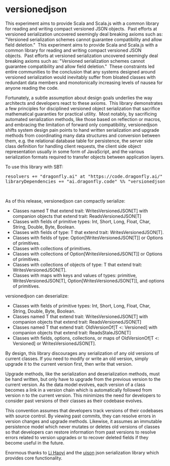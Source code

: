 # versionedjson
This experiment aims to provide Scala and Scala.js with a common library for reading and writing compact versioned JSON objects.&nbsp;&nbsp;Past efforts at versioned serialization uncovered seemingly deal breaking axioms such as: "Versioned serialization schemes cannot guarantee compatibility and allow field deletion."&nbsp;&nbsp;This experiment aims to provide Scala and Scala.js with a common library for reading and writing compact versioned JSON objects.&nbsp;&nbsp;Past efforts at versioned serialization uncovered seemingly deal breaking axioms such as: "Versioned serialization schemes cannot guarantee compatibility and allow field deletion."&nbsp;&nbsp;These constraints led entire communities to the conclusion that any systems designed around versioned serialization would inevitably suffer from bloated classes with redundant data members and monotonically increasing levels of nausea for anyone reading the code.

Fortunately, a subtle assumption about design goals underlies the way architects and developers react to these axioms.&nbsp;&nbsp;This library demonstrates a few principles for disciplined versioned object serialization that sacrifice mathematical guaranties for practical utility.&nbsp;&nbsp;Most notably, by sacrificing automated serialization methods, like those based on reflection or macros, and embracing the limitation of forward only compatibility, versionedjson shifts system design pain points to hand written serialization and upgrade methods from coordinating many data structures and conversion between them, e.g. the relational database table for persistence, the server side class definition for handling client requests, the client side object representation usually in some form of JavaScript, and the various serialization formats required to transfer objects between application layers.

To use this library with SBT:
<pre>
resolvers += "dragonfly.ai" at "https://code.dragonfly.ai/"
libraryDependencies += "ai.dragonfly.code" %% "versionedjson" % "0.202"
</pre><br />

As of this release, versionedjson can compactly serialize:
<ul>
<li>Classes named T that extend trait: WritesVersionedJSON[T] with companion objects that extend trait: ReadsVersionedJSON[T]</li>
<li>Classes with fields of primitive types: Int, Short, Long, Float, Char, String, Double, Byte, Boolean.</li>
<li>Classes with fields of type: T that extend trait: WritesVersionedJSON[T].</li>
<li>Classes with fields of type: Option[WritesVersionedJSON[T]] or Options of primitives.</li>
<li>Classes with collections of primitives.
<li>Classes with collections of Option[WritesVersionedJSON[T]] or Options of primitives.</li>
<li>Classes with collections of objects of type: T that extend trait: WritesVersionedJSON[T].</li>
<li>Classes with maps with keys and values of types: primitive, WritesVersionedJSON[T], Option[WritesVersionedJSON[T]], and options of primitives.</li>
</ul>

versionedjson can deserialize:
<ul>
<li>Classes with fields of primitive types: Int, Short, Long, Float, Char, String, Double, Byte, Boolean.</li>
<li>Classes named T that extend trait: WritesVersionedJSON[T] with companion objects that extend trait: ReadsVersionedJSON[T]</li>
<li>Classes named T that extend trait: OldVersionOf[T &lt;: Versioned] with companion objects that extend trait: ReadsStaleJSON[T]</li>
<li>Classes with fields, options, collections, or maps of OldVersionOf[T &lt;: Versioned] or WritesVersionedJSON[T].</li>
</ul>

By design, this library discourages any serialization of any old versions of current classes.  If you need to modify or write an old version, simply upgrade it to the current version first, then write that version.

Upgrade methods, like the serialization and deserialization methods, must be hand written, but only have to upgrade from the previous version to the current version.  As the data model evolves, each version of a class becomes a link in a version chain which is automatically followed from version n to the current version.  This minimizes the need for developers to consider past versions of their classes as their codebase evolves.

This convention assumes that developers track versions of their codebases with source control.  By viewing past commits, they can resolve errors in version changes and upgrade methods.  Likewise, it assumes an immutable persistence model which never mutates or deletes old versions of classes so that developers can restore information from past versions to resolve errors related to version upgrades or to recover deleted fields if they become useful in the future.

Enormous thanks to <a href="https://www.lihaoyi.com/">Li Haoyi</a> and the <a href="https://github.com/lihaoyi/upickle/tree/master/ujson">ujson</a> json serialization library which provides core functionality.